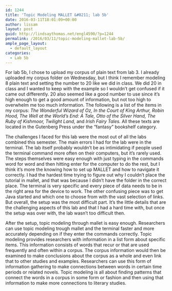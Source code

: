 ```yaml
---
id: 1244
title: 'Topic Modeling MALLET &#8211; lab 5b'
date: 2016-03-11T18:01:09+00:00
author: lissam
layout: post
guid: http://lindsaythomas.net/engl4590/?p=1244
permalink: /2016/03/11/topic-modeling-mallet-lab-5b/
ample_page_layout:
  - default_layout
categories:
  - Lab 5b
---
```

For lab 5b, I chose to upload my corpus of plain text from lab 3. I already uploaded my corpus folder on Wednesday, but I think I remember modeling 8 plain text and setting the number to 20 like we did in class. We did 20 in class and I wanted to keep with the example so I wouldn’t get confused if it came out differently. 20 also seemed like a good number to use since it’s high enough to get a good amount of information, but not too high to overwhelm me too much information. The following is a list of the items in my corpus: _The Wonderful Wizard of Oz, In the Court of King Arthur, Robin Hood, The Well at the World’s End: A Tale, Otto of the Silver Hand, The Ruby of Kishmoor, Twilight Land,_ and _Irish Fairy Tales._ All these texts are located in the Gutenberg Press under the “fantasy” bookshelf category.

The challenges I faced for this lab were the most out of all the labs combined this semester. The main errors I had for the lab were in the terminal. The lab itself probably wouldn’t be as intimidating if people used the terminal command more often on their computers, but it’s rarely used. The steps themselves were easy enough with just typing in the commands word for word and then hitting enter for the computer to do the rest, but I think it’s more the knowing how to set up MALLET and how to navigate it correctly. I had the hardest time trying to figure out why I couldn’t place the tutorial in mallet, and that was because I didn’t have the folder in the correct place. The terminal is very specific and every piece of data needs to be in the right area for the device to work. The other confusing piece was to get Java started and which one to choose from with the vast selection of links. But overall, the setup was the most difficult part. It’s the little details that are the challenging aspects of this lab and that I had a hard time with, but once the setup was over with, the lab wasn’t too difficult then.

After the setup, topic modeling through mallet is easy enough. Researchers can use topic modeling trough mallet and the terminal faster and more accurately depending on if they enter the commands correctly. Topic modeling provides researchers with information in a list form about specific items. This information consists of words that recur or that are used frequently and often within a corpus. The corpus information would then be examined to make conclusions about the corpus as a whole and even link that to other studies and examples. Researchers can use this form of information gathering to make connections between words in certain time periods or related novels. Topic modeling is all about finding patterns that connect the words in a corpus in some form or fashion and then using that information to make more connections to literary studies.